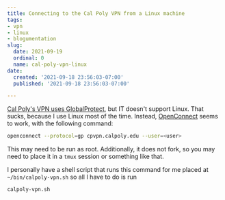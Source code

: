 ```yaml
---
title: Connecting to the Cal Poly VPN from a Linux machine
tags:
- vpn
- linux
- blogumentation
slug:
  date: 2021-09-19
  ordinal: 0
  name: cal-poly-vpn-linux
date:
  created: '2021-09-18 23:56:03-07:00'
  published: '2021-09-18 23:56:03-07:00'

---
```


[Cal Poly's VPN uses GlobalProtect](https://tech.calpoly.edu/services/vpn), but
IT doesn't support Linux. That sucks, because I use Linux most of the time.
Instead, [OpenConnect](https://www.infradead.org/openconnect/) seems to work,
with the following command:

```bash
openconnect --protocol=gp cpvpn.calpoly.edu --user=<user>
```

This may need to be run as root. Additionally, it does not fork, so you may need
to place it in a `tmux` session or something like that.

I personally have a shell script that runs this command for me placed at
`~/bin/calpoly-vpn.sh` so all I have to do is run

```bash
calpoly-vpn.sh
```